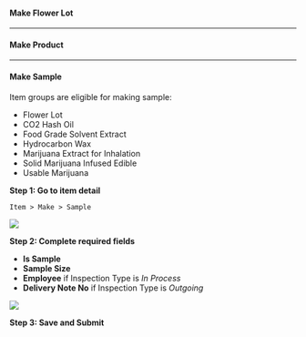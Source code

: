 #### Make Flower Lot

---

#### Make Product

---

#### Make Sample

Item groups are eligible for making sample:
 
  * Flower Lot
  * CO2 Hash Oil
  * Food Grade Solvent Extract
  * Hydrocarbon Wax
  * Marijuana Extract for Inhalation
  * Solid Marijuana Infused Edible
  * Usable Marijuana
 
 
**Step 1: Go to item detail**
 
`Item > Make > Sample`
 
<img class="screenshot" src="{{ docs_base_url }}/assets/img/sample-01.png">
 
**Step 2: Complete required fields**
 
 * **Is Sample**
 * **Sample Size**
 * **Employee** if Inspection Type is _In Process_
 * **Delivery Note No** if Inspection Type is _Outgoing_
 
<img class="screenshot" src="{{ docs_base_url }}/assets/img/sample-02.png">

**Step 3: Save and Submit**